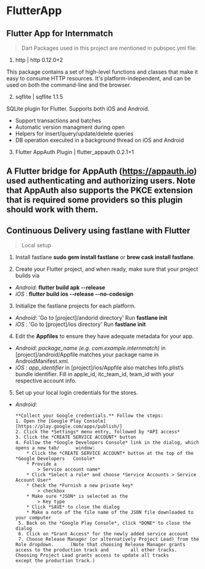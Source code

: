 # FlutterApp
## Flutter App for Internmatch

> Dart Packages used in this project are mentioned in pubspec.yml file:
1. http | http 0.12.0+2

This package contains a set of high-level functions and classes that make it easy to consume HTTP resources. It's platform-independent, and can be used on both the command-line and the browser.

2. sqflite | sqflite 1.1.5

SQLite plugin for Flutter. Supports both iOS and Android.

  * Support transactions and batches
  * Automatic version managment during open
  * Helpers for insert/query/update/delete queries
  * DB operation executed in a background thread on iOS and Android

3. Flutter AppAuth Plugin | flutter_appauth 0.2.1+1

A Flutter bridge for AppAuth (https://appauth.io) used authenticating and authorizing users. Note that AppAuth also supports the PKCE extension that is required some providers so this plugin should work with them.
---
## Continuous Delivery using fastlane with Flutter

> Local setup

1. Install fastlane **sudo gem install fastlane** or __brew cask install fastlane__.

2. Create your Flutter project, and when ready, make sure that your project builds via
  * *Android*: **flutter build apk --release**
  *   *iOS*  : **flutter build ios --release --no-codesign**

3. Initialize the fastlane projects for each platform.
  * *Android*: 'Go to [project]/andorid directory' 
                Run **fastlane init**
  *   *iOS*  : 'Go to [project]/ios directory' 
                Run **fastlane init**

4. Edit the **Appfiles** to ensure they have adequate metadata for your app. 
  * *Android*:  *package_name (e.g. com.example.internmatch)* in [project]/android/Appfile                  matches your package name in AndroidManifest.xml.
  *   *iOS*  : *app_identifier* in [project]/ios/Appfile also matches Info.plist’s bundle                  identifier. Fill in apple_id, itc_team_id, team_id with your respective                    account info.

5. Set up your local login credentials for the stores.
  * *Android*: 

        **Collect your Google credentials.** Follow the steps:
        1. Open the [Google Play Console][https://play.google.com/apps/publish/]
        2. Click the *Settings* menu entry, followed by *API access*
        3. Click the *CREATE SERVICE ACCOUNT* button
        4. Follow the *Google Developers Console* link in the dialog, which opens a new tab/      window:
            * Click the *CREATE SERVICE ACCOUNT* button at the top of the *Google Developers   Console*
            * Provide a 
                > Service account name* 
            * Click *Select a role* and choose *Service Accounts > Service Account User*
            * Check the *Furnish a new private key* 
                > checkbox
            * Make sure *JSON* is selected as the 
                > Key type
            * Click *SAVE* to close the dialog  
            * Make a note of the file name of the JSON file downloaded to your computer
         5. Back on the *Google Play Console*, click *DONE* to close the dialog  
         6. Click on *Grant Access* for the newly added service account  
         7. Choose Release Manager (or alternatively Project Lead) from the Role dropdown.      (Note that choosing Release Manager grants access to the production track and        all other tracks. Choosing Project Lead grants access to update all tracks          except the production track.) 
 


